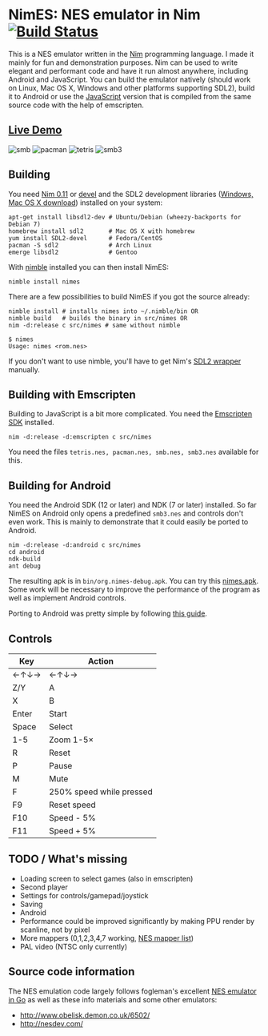 # NimES: NES emulator in Nim [![Build Status](https://circleci.com/gh/def-/nimes.png)](https://circleci.com/gh/def-/nimes)

This is a NES emulator written in the [Nim](http://nim-lang.org/) programming
language. I made it mainly for fun and demonstration purposes. Nim can be used
to write elegant and performant code and have it run almost anywhere, including
Android and JavaScript. You can build the emulator natively (should work on
Linux, Mac OS X, Windows and other platforms supporting SDL2), build it to
Android or use the [JavaScript](http://hookrace.net/nimes/) version that is
compiled from the same source code with the help of emscripten.

## [Live Demo](http://hookrace.net/nimes/)

![smb](https://cloud.githubusercontent.com/assets/2335377/7356197/e862d0ee-ed26-11e4-919a-55178873b7b3.gif) ![pacman](https://cloud.githubusercontent.com/assets/2335377/7356443/7bbd5fa2-ed28-11e4-8243-eb7d1316e371.gif) ![tetris](https://cloud.githubusercontent.com/assets/2335377/7357160/32fcd63a-ed2d-11e4-81fc-14fccb9aaa35.gif) ![smb3](https://cloud.githubusercontent.com/assets/2335377/7416215/1a3d03b2-ef5e-11e4-940f-49fa5ee47d44.gif)

## Building

You need [Nim 0.11](http://nim-lang.org/download.html) or [devel](https://github.com/Araq/Nim) and the SDL2 development libraries ([Windows, Mac OS X download](https://www.libsdl.org/download-2.0.php)) installed on your system:

    apt-get install libsdl2-dev # Ubuntu/Debian (wheezy-backports for Debian 7)
    homebrew install sdl2       # Mac OS X with homebrew
    yum install SDL2-devel      # Fedora/CentOS
    pacman -S sdl2              # Arch Linux
    emerge libsdl2              # Gentoo

With [nimble](https://github.com/nim-lang/nimble) installed you can then install NimES:

    nimble install nimes

There are a few possibilities to build NimES if you got the source already:

    nimble install # installs nimes into ~/.nimble/bin OR
    nimble build   # builds the binary in src/nimes OR
    nim -d:release c src/nimes # same without nimble

    $ nimes
    Usage: nimes <rom.nes>

If you don't want to use nimble, you'll have to get Nim's [SDL2
wrapper](https://github.com/nim-lang/sdl2) manually.

## Building with Emscripten

Building to JavaScript is a bit more complicated. You need the [Emscripten SDK](https://kripken.github.io/emscripten-site/docs/getting_started/downloads.html) installed.

    nim -d:release -d:emscripten c src/nimes

You need the files `tetris.nes, pacman.nes, smb.nes, smb3.nes` available for this.

## Building for Android

You need the Android SDK (12 or later) and NDK (7 or later) installed. So far NimES on Android only opens a predefined `smb3.nes` and controls don't even work. This is mainly to demonstrate that it could easily be ported to Android.

    nim -d:release -d:android c src/nimes
    cd android
    ndk-build
    ant debug

The resulting apk is in `bin/org.nimes-debug.apk`. You can try this [nimes.apk](http://hookrace.net/nimes/nimes.apk). Some work will be necessary to improve the performance of the program as well as implement Android controls.

Porting to Android was pretty simple by following [this guide](https://wiki.libsdl.org/Android).

## Controls

| Key   | Action                   |
| ----- | ------------------------ |
| ←↑↓→  | ←↑↓→                     |
| Z/Y   | A                        |
| X     | B                        |
| Enter | Start                    |
| Space | Select                   |
| 1-5   | Zoom 1-5×                |
| R     | Reset                    |
| P     | Pause                    |
| M     | Mute                     |
| F     | 250% speed while pressed |
| F9    | Reset speed              |
| F10   | Speed - 5%               |
| F11   | Speed + 5%               |

## TODO / What's missing

- Loading screen to select games (also in emscripten)
- Second player
- Settings for controls/gamepad/joystick
- Saving
- Android
- Performance could be improved significantly by making PPU render by scanline, not by pixel
- More mappers (0,1,2,3,4,7 working, [NES mapper list](http://tuxnes.sourceforge.net/nesmapper.txt))
- PAL video (NTSC only currently)

## Source code information

The NES emulation code largely follows fogleman's excellent [NES emulator in
Go](https://github.com/fogleman/nes) as well as these info materials and some
other emulators:

- http://www.obelisk.demon.co.uk/6502/
- http://nesdev.com/
